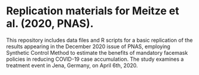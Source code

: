 # Replication materials for Meitze et al. (2020, PNAS).

This repository includes data files and R scripts for a basic replication of the results appearing in the December 2020 issue of PNAS, employing Synthetic Control Method to estimate the benefits of mandatory facemask policies in reducing COVID-19 case accumulation. The study examines a treatment event in Jena, Germany, on April 6th, 2020. 
